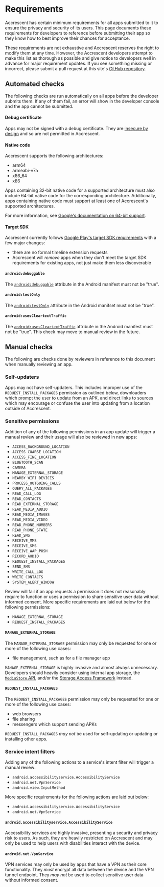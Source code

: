 # Requirements

Accrescent has certain minimum requirements for all apps submitted to it to
ensure the privacy and security of its users. This page documents these
requirements for developers to reference before submitting their app so they
know how to best improve their chances for acceptance.

These requirements are not exhaustive and Accrescent reserves the right to
modify them at any time. However, the Accrescent developers attempt to make this
list as thorough as possible and give notice to developers well in advance for
major requirement updates. If you see something missing or incorrect, please
submit a pull request at this site's [GitHub repository].

## Automated checks

The following checks are run automatically on all apps before the developer
submits them. If any of them fail, an error will show in the developer console
and the app cannot be submitted.

#### Debug certificate

Apps may not be signed with a debug certificate. They are [insecure by design]
and so are not permitted in Accrescent.

#### Native code

Accrescent supports the following architectures:

- arm64
- armeabi-v7a
- x86_64
- x86

Apps containing 32-bit native code for a supported architecture must also include 64-bit native code
for the corresponding architecture. Additionally, apps containing native code must support at least
one of Accrescent's supported architectures.

For more information, see [Google's documentation on 64-bit support].

#### Target SDK

Accrescent currently follows [Google Play's target SDK requirements] with a few
major changes:

- there are no formal timeline extension requests
- Accrescent will _remove_ apps when they don't meet the target SDK requirements
  for existing apps, not just make them less discoverable

#### `android:debuggable`

The [`android:debuggable`] attribute in the Android manifest must not be "true".

#### `android:testOnly`

The [`android:testOnly`] attribute in the Android manifset must not be "true".

#### `android:usesCleartextTraffic`

The [`android:usesCleartextTraffic`] attribute in the Android manifest must not
be "true". This check may move to manual review in the future.

## Manual checks

The following are checks done by reviewers in reference to this document when
manually reviewing an app.

### Self-updaters

Apps may not have self-updaters. This includes improper use of the
`REQUEST_INSTALL_PACKAGES` permission as outlined below, downloaders which
prompt the user to update from an APK, and direct links to sources which may
encourage or confuse the user into updating from a location outside of
Accrescent.

### Sensitive permissions

Addition of any of the following permissions in an app update will trigger a
manual review and their usage will also be reviewed in new apps:

- `ACCESS_BACKGROUND_LOCATION`
- `ACCESS_COARSE_LOCATION`
- `ACCESS_FINE_LOCATION`
- `BLUETOOTH_SCAN`
- `CAMERA`
- `MANAGE_EXTERNAL_STORAGE`
- `NEARBY_WIFI_DEVICES`
- `PROCESS_OUTGOING_CALLS`
- `QUERY_ALL_PACKAGES`
- `READ_CALL_LOG`
- `READ_CONTACTS`
- `READ_EXTERNAL_STORAGE`
- `READ_MEDIA_AUDIO`
- `READ_MEDIA_IMAGES`
- `READ_MEDIA_VIDEO`
- `READ_PHONE_NUMBERS`
- `READ_PHONE_STATE`
- `READ_SMS`
- `RECEIVE_MMS`
- `RECEIVE_SMS`
- `RECEIVE_WAP_PUSH`
- `RECORD_AUDIO`
- `REQUEST_INSTALL_PACKAGES`
- `SEND_SMS`
- `WRITE_CALL_LOG`
- `WRITE_CONTACTS`
- `SYSTEM_ALERT_WINDOW`

Review will fail if an app requests a permission it does not reasonably require
to function or uses a permission to share sensitive user data without informed
consent. More specific requirements are laid out below for the following
permissions:

- `MANAGE_EXTERNAL_STORAGE`
- `REQUEST_INSTALL_PACKAGES`

#### `MANAGE_EXTERNAL_STORAGE`

The `MANAGE_EXTERNAL_STORAGE` permission may only be requested for one or more
of the following use cases:

- file management, such as for a file manager app

`MANAGE_EXTERNAL_STORAGE` is highly invasive and almost always unnecessary.
Developers should heavily consider using internal app storage, the [`MediaStore`
API], and/or the [Storage Access Framework] instead.

#### `REQUEST_INSTALL_PACKAGES`

The `REQUEST_INSTALL_PACKAGES` permission may only be requested for one or more
of the following use cases:

- web browsers
- file sharing
- messengers which support sending APKs

`REQUEST_INSTALL_PACKAGES` _may not_ be used for self-updating or updating or
installing other apps.

### Service intent filters

Adding any of the following actions to a service's intent filter will trigger a
manual review:

- `android.accessibilityservice.AccessibilityService`
- `android.net.VpnService`
- `android.view.InputMethod`

More specific requirements for the following actions are laid out below:

- `android.accessibilityservice.AccessibilityService`
- `android.net.VpnService`

#### `android.accessibilityservice.AccessibilityService`

Accessibility services are highly invasive, presenting a security and privacy
risk to users. As such, they are heavily restricted on Accrescent and may only
be used to help users with disabilities interact with the device.

#### `android.net.VpnService`

VPN services may only be used by apps that have a VPN as their core
functionality. They _must_ encrypt all data between the device and the VPN
tunnel endpoint. They _may not_ be used to collect sensitive user data without
informed consent.

[`android:debuggable`]: https://developer.android.com/guide/topics/manifest/application-element#debug
[`android:testOnly`]: https://developer.android.com/guide/topics/manifest/application-element#testOnly
[`android:usesCleartextTraffic`]: https://developer.android.com/guide/topics/manifest/application-element#usesCleartextTraffic
[GitHub repository]: https://github.com/accrescent/accrescent.app
[Google Play's target SDK requirements]: https://support.google.com/googleplay/android-developer/answer/11926878
[Google's documentation on 64-bit support]: https://developer.android.com/google/play/requirements/64-bit
[insecure by design]: https://developer.android.com/studio/publish/app-signing#debug-mode
[`MediaStore` API]: https://developer.android.com/training/data-storage/shared/media
[Storage Access Framework]: https://developer.android.com/guide/topics/providers/document-provider
